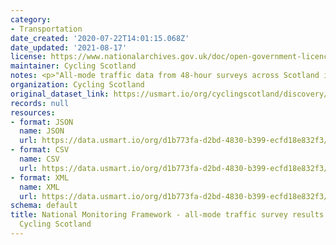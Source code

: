 ```yaml
---
category:
- Transportation
date_created: '2020-07-22T14:01:15.068Z'
date_updated: '2021-08-17'
license: https://www.nationalarchives.gov.uk/doc/open-government-licence/version/3/
maintainer: Cycling Scotland
notes: <p>"All-mode traffic data from 48-hour surveys across Scotland in May 2017"</p>
organization: Cycling Scotland
original_dataset_link: https://usmart.io/org/cyclingscotland/discovery/discovery-view-detail/2fe0e496-9f15-401e-9be4-9006c0494fe6
records: null
resources:
- format: JSON
  name: JSON
  url: https://data.usmart.io/org/d1b773fa-d2bd-4830-b399-ecfd18e832f3/resource?resourceGUID=4e16a09d-cdf0-4f3f-b391-a1c5324b3338
- format: CSV
  name: CSV
  url: https://data.usmart.io/org/d1b773fa-d2bd-4830-b399-ecfd18e832f3/resource?resourceGUID=04c3987d-bf0a-474a-8ef7-f65ed54c4272
- format: XML
  name: XML
  url: https://data.usmart.io/org/d1b773fa-d2bd-4830-b399-ecfd18e832f3/resource?resourceGUID=c570a1a8-e2bb-4b69-be1d-13c35c4327dd
schema: default
title: National Monitoring Framework - all-mode traffic survey results May 2017 -
  Cycling Scotland
---
```

